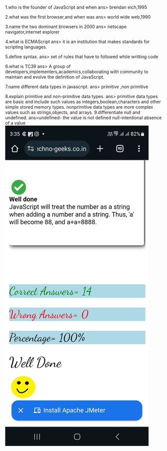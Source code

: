 1.who is the founder of JavaScript and when
ans> brendan eich,1995

2.what was the first browser,and when was
ans> world wide web,1990

3.name the two dominant browsers in 2000
ans> netscape navigator,internet explorer

4.what is ECMAScript
ans> it is an institution that makes standards for scripting languages.

5.define syntax.
ans> set of rules that have to followed while writting code

6.what is TC39
ans> A group of developers,implementers,academics,collaborating with community to maintain and evolve the definition of JavaScript.

7.name different data types in javascript.
ans> primitive  ,non primitive

8.explain primitive and non-primitive data types.
ans> primitive data types are basic and include such values as integers,boolean,characters
     and other simple stored memory types.
     nonprimitive data types are more complex values such as strings,objects, and arrays.
9.differentiate null and undefined.
ans>undefined- the value is not defined
    null-intentional absence of a value  
    ![ss](./WhatsApp%20Image%202024-07-02%20at%2015.48.22_7dbc1764.jpg)